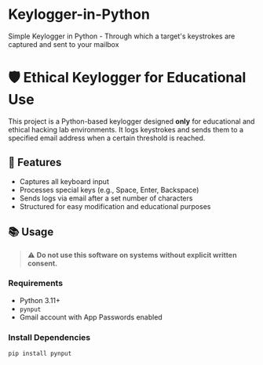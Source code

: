 # Keylogger-in-Python
Simple Keylogger in Python - Through which a target's keystrokes are captured and sent to your mailbox
# 🛡️ Ethical Keylogger for Educational Use

This project is a Python-based keylogger designed **only** for educational and ethical hacking lab environments. It logs keystrokes and sends them to a specified email address when a certain threshold is reached.

## 🚀 Features
- Captures all keyboard input
- Processes special keys (e.g., Space, Enter, Backspace)
- Sends logs via email after a set number of characters
- Structured for easy modification and educational purposes

## 📚 Usage

> ⚠️ **Do not use this software on systems without explicit written consent.**

### Requirements
- Python 3.11+
- `pynput`
- Gmail account with App Passwords enabled

### Install Dependencies

```bash
pip install pynput
